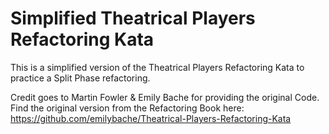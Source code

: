 # Simplified Theatrical Players Refactoring Kata

This is a simplified version of the Theatrical Players Refactoring Kata to practice a Split Phase refactoring.

Credit goes to Martin Fowler & Emily Bache for providing the original Code.
Find the original version from the Refactoring Book here: https://github.com/emilybache/Theatrical-Players-Refactoring-Kata